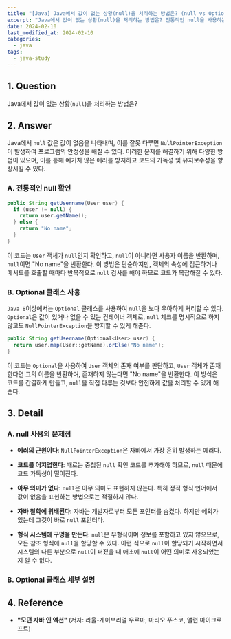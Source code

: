 ```yaml
---
title: "[Java] Java에서 값이 없는 상황(null)을 처리하는 방법은? (null vs Optional)"
excerpt: "Java에서 값이 없는 상황(null)을 처리하는 방법은? 전통적인 null을 사용하는 방법은? Optional 클래스를 사용하는 방법은? null 사용의 문제점은? Optional 클래스의 세부적인 사항들은 어떤 것들이 있는가?"
date: 2024-02-10
last_modified_at: 2024-02-10
categories:
  - java
tags:
  - java-study
---
```


## 1. Question

Java에서 값이 없는 상황(`null`)을 처리하는 방법은?

## 2. Answer

Java에서 `null` 값은 값이 없음을 나타내며, 이를 잘못 다루면 `NullPointerException`이 발생하여 프로그램의 안정성을 해칠 수 있다. 이러한 문제를 해결하기 위해 다양한 방법이 있으며, 이를 통해 예기치 않은 에러를 방지하고 코드의 가독성 및 유지보수성을 향상시킬 수 있다.

### A. 전통적인 null 확인

```java
public String getUsername(User user) {
  if (user != null) {
    return user.getName();
  } else {
    return "No name";
  }
}
```

이 코드는 `User` 객체가 `null`인지 확인하고, `null`이 아니라면 사용자 이름을 반환하며, `null`이면 "No name"을 반환한다. 이 방법은 단순하지만, 객체의 속성에 접근하거나 메서드를 호출할 때마다 반복적으로 `null` 검사를 해야 하므로 코드가 복잡해질 수 있다.

### B. Optional 클래스 사용

`Java 8`이상에서는 `Optional` 클래스를 사용하여 `null`을 보다 우아하게 처리할 수 있다. `Optional`은 값이 있거나 없을 수 있는 컨테이너 객체로, `null` 체크를 명시적으로 하지 않고도 `NullPointerException`을 방지할 수 있게 해준다.

```java
public String getUsername(Optional<User> user) {
  return user.map(User::getName).orElse("No name");
}
```

이 코드는 `Optional`을 사용하여 `User` 객체의 존재 여부를 판단하고, `User` 객체가 존재한다면 그의 이름을 반환하며, 존재하지 않는다면 "No name"을 반환한다. 이 방식은 코드를 간결하게 만들고, `null`을 직접 다루는 것보다 안전하게 값을 처리할 수 있게 해준다.

## 3. Detail

### A. null 사용의 문제점

* **에러의 근원이다**: `NullPointerException`은 자바에서 가장 흔히 발생하는 에러다.

* **코드를 어지럽힌다**: 때로는 중첩된 `null` 확인 코드를 추가해야 하므로, `null` 때문에 코드 가독성이 떨어진다.

* **아무 의미가 없다**: `null`은 아무 의미도 표현하지 않는다. 특히 정적 형식 언어에서 값이 없음을 표현하는 방법으로는 적절하지 않다.

* **자바 철학에 위배된다**: 자바는 개발자로부터 모든 포인터를 숨겼다. 하지만 예외가 있는데 그것이 바로 `null` 포인터다.

* **형식 시스템에 구멍을 만든다**: `null`은 무형식이며 정보를 포함하고 있지 않으므로, 모든 참조 형식에 `null`을 할당할 수 있다. 이런 식으로 `null`이 할당되기 시작하면서 시스템의 다른 부분으로 `null`이 퍼졌을 때 애초에 `null`이 어떤 의미로 사용되었는지 알 수 없다.

### B. Optional 클래스 세부 설명



## 4. Reference

* **"모던 자바 인 액션"** (저자: 라울-게이브리얼 우르마, 마리오 푸스코, 앨런 마이크로프트)